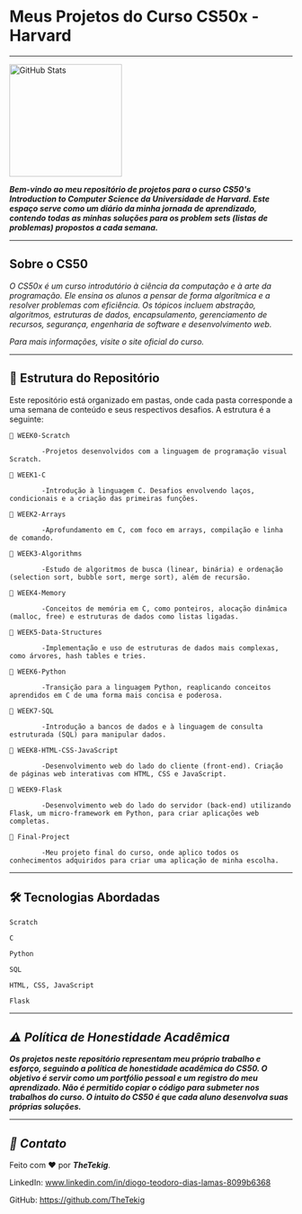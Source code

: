 # Meus Projetos do Curso CS50x - Harvard

---

<img 
        align="center" 
        alt="GitHub Stats" 
        height="200" 
        src="https://miro.medium.com/1*RL6J98N2ju5kPz98LJBoNg.jpeg"
  />

***Bem-vindo ao meu repositório de projetos para o curso CS50's Introduction to Computer Science da Universidade de Harvard. Este espaço serve como um diário da minha jornada de aprendizado, contendo todas as minhas soluções para os problem sets (listas de problemas) propostos a cada semana.***



---

## Sobre o CS50

*O CS50x é um curso introdutório à ciência da computação e à arte da programação. Ele ensina os alunos a pensar de forma algorítmica e a resolver problemas com eficiência. Os tópicos incluem abstração, algoritmos, estruturas de dados, encapsulamento, gerenciamento de recursos, segurança, engenharia de software e desenvolvimento web.*

*Para mais informações, visite o site oficial do curso.*

---

## 📂 Estrutura do Repositório

Este repositório está organizado em pastas, onde cada pasta corresponde a uma semana de conteúdo e seus respectivos desafios. A estrutura é a seguinte:

    📁 WEEK0-Scratch
    
            -Projetos desenvolvidos com a linguagem de programação visual Scratch.
    
    📁 WEEK1-C
    
            -Introdução à linguagem C. Desafios envolvendo laços, condicionais e a criação das primeiras funções.
    
    📁 WEEK2-Arrays
    
            -Aprofundamento em C, com foco em arrays, compilação e linha de comando.
    
    📁 WEEK3-Algorithms
    
            -Estudo de algoritmos de busca (linear, binária) e ordenação (selection sort, bubble sort, merge sort), além de recursão.
    
    📁 WEEK4-Memory
    
            -Conceitos de memória em C, como ponteiros, alocação dinâmica (malloc, free) e estruturas de dados como listas ligadas.
    
    📁 WEEK5-Data-Structures
    
            -Implementação e uso de estruturas de dados mais complexas, como árvores, hash tables e tries.
    
    📁 WEEK6-Python
    
            -Transição para a linguagem Python, reaplicando conceitos aprendidos em C de uma forma mais concisa e poderosa.
    
    📁 WEEK7-SQL
    
            -Introdução a bancos de dados e à linguagem de consulta estruturada (SQL) para manipular dados.
    
    📁 WEEK8-HTML-CSS-JavaScript
    
            -Desenvolvimento web do lado do cliente (front-end). Criação de páginas web interativas com HTML, CSS e JavaScript.
    
    📁 WEEK9-Flask
    
            -Desenvolvimento web do lado do servidor (back-end) utilizando Flask, um micro-framework em Python, para criar aplicações web completas.
    
    📁 Final-Project
    
            -Meu projeto final do curso, onde aplico todos os conhecimentos adquiridos para criar uma aplicação de minha escolha.

  ---

## 🛠️ Tecnologias Abordadas

    Scratch
    
    C
    
    Python
    
    SQL
    
    HTML, CSS, JavaScript
    
    Flask

---

## *⚠️ Política de Honestidade Acadêmica*

***Os projetos neste repositório representam meu próprio trabalho e esforço, seguindo a política de honestidade acadêmica do CS50. O objetivo é servir como um portfólio pessoal e um registro do meu aprendizado. Não é permitido copiar o código para submeter nos trabalhos do curso. O intuito do CS50 é que cada aluno desenvolva suas próprias soluções.***

---

## *👤 Contato*
Feito com ❤️ por ***TheTekig***.

LinkedIn: www.linkedin.com/in/diogo-teodoro-dias-lamas-8099b6368

GitHub: https://github.com/TheTekig
